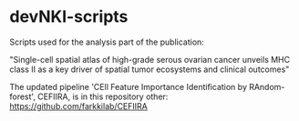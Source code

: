 # devNKI-scripts

Scripts used for the analysis part of the publication:

"Single-cell spatial atlas of high-grade serous ovarian cancer unveils MHC class II as a key driver of spatial tumor ecosystems and clinical outcomes"


The updated pipeline 'CEll Feature Importance Identification by RAndom-forest', CEFIIRA, is in this repository other: https://github.com/farkkilab/CEFIIRA
